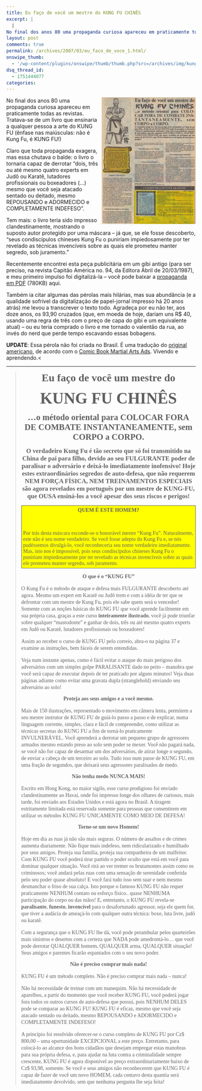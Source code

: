 ```yaml
---
title: Eu faço de você um mestre do KUNG FU CHINÊS
excerpt: |
  |
No final dos anos 80 uma propaganda curiosa apareceu em praticamente todas as revistas. Tratava-se de um livro que ensinaria a qualquer pessoa a arte do KUNG FU (ênfase nas maiúsculas: não é Kung Fu, é KUNG FU!) Claro que...
layout: post
comments: true
permalink: /archives/2007/03/eu_faco_de_voce_1.html/
onswipe_thumb:
  - '/wp-content/plugins/onswipe/thumb/thumb.php?src=/archives/img/kungfu.jpg&amp;w=600&amp;h=800&amp;zc=1&amp;q=75&amp;f=0'
dsq_thread_id:
  - 1751444077
categories:
---
```

  <img title="Propaganda do incrível método de KUNG FU" src="/archives/img/kungfu.jpg" width="250" height="336" align="right" style="margin-left:4px" />No final dos anos 80 uma propaganda curiosa apareceu em praticamente todas as revistas. Tratava-se de um livro que ensinaria a qualquer pessoa a arte do KUNG FU (ênfase nas maiúsculas: não é Kung Fu, é KUNG FU!)</p> <p>
Claro que toda propaganda exagera, mas essa chutava o balde: o livro o tornaria capaz de derrotar &#8220;dois, três ou até mesmo quatro experts em Judô ou Karatê, lutadores profissionais ou boxeadores (&#8230;) mesmo que você seja atacado sentado ou deitado, mesmo REPOUSANDO e ADORMECIDO e COMPLETAMENTE INDEFESO&#8221;.
  </p>

  <p>
Tem mais: o livro teria sido impresso clandestinamente, mostrando o suposto autor protegido por uma máscara &#8211; já que, se ele fosse descoberto, &#8220;seus condiscípulos chineses Kung Fu o puniriam impiedosamente por ter revelado as técnicas invencíveis sobre as quais ele prometeu manter segredo, sob juramento.&#8221;
  </p>

  <p>
Recentemente encontrei esta peça publicitária em um gibi antigo (para ser preciso, na revista Capitão América no. 94, da Editora Abril de 20/03/1987), e meu primeiro impulso foi digitalizá-la &#8211; você pode baixar a <a href="/archives/img/kungfu.pdf">propaganda em PDF</a> (780KB) aqui.
  </p>

  <p>
Também ia citar algumas das pérolas mais hilárias, mas sua abundância (e a qualidade sofrível da digitalização de papel-jornal impresso há 20 anos atrás) me levou a transcrever o texto todo. Agradeça por eu não ter, aos doze anos, os 93,90 cruzados (que, em moeda de hoje, dariam uns R$ 40, usando uma regra de três com o preço de capa do gibi e um equivalente atual) &#8211; ou eu teria comprado o livro e me tornado o valentão da rua, ao invés do nerd que perde tempo escavando essas bobagens.
  </p>

<strong>UPDATE</strong>: Essa pérola não foi criada no Brasil. É uma tradução do <a href="http://www.mrdankelly.com/martialadimages/1971TheWresMasterXKung.jpg" >original americano</a>, de acordo com o <a href="http://www.mrdankelly.com/martialads.html" >Comic Book Martial Arts Ads</a>. Vivendo e aprendendo.<

<hr/>

<blockquote>
  <div style="text-align:center; font-family:Times, Times New Roman, serif; font-weight:bold; font-size:200%">
Eu faço de você um mestre do
  </div>

  <p>
  </p>

  <div style="text-align:center; font-family:Times, Times New Roman, serif; font-weight:bold; font-size:300%">
KUNG FU CHINÊS
  </div>

  <p>
  </p>

  <div style="text-align:center; font-family:Times, Times New Roman, serif; font-weight:bold; font-size:160%">
&#8230;o método oriental para COLOCAR FORA DE COMBATE INSTANTANEAMENTE, sem CORPO a CORPO.
  </div>

  <p>
  </p>

  <div style="text-align:center; font-family:Times, Times New Roman, serif; font-weight:bold; font-size:120%">
O verdadeiro Kung Fu é tão secreto que só foi transmitido na China de pai para filho, devido ao seu FULGURANTE poder de paralisar o adversário e deixá-lo imediatamente inofensivo! Hoje estes extraordinários segredos de auto-defesa, que não requerem NEM FORÇA FÍSICA, NEM TREINAMENTOS ESPECIAIS são agora revelados em português por um mestre de KUNG-FU, que OUSA ensiná-los a você apesar dos seus riscos e perigos!
  </div></p>

  <div style="background-color:yellow; border-style:solid; border-width:1px; padding:4px;">
<div style="text-align:center; font-family:Times, Times New Roman, serif">
  <b>QUEM É ESTE HOMEM?</b>
</div>

<p>
  <br /> <div style="font-family:Times, Times New Roman, serif">
Por trás desta máscara esconde-se o honorável mestre &#8220;Kung Fu&#8221;. Naturalmente, este não é seu nome verdadeiro. Se você fosse adepto do Kung Fu e, se nós pudéssemos divulgá-lo, você reconheceria seu nome verdadeiro imediatamente. Mas, isto nos é impossível, pois seus condiscípulos chineses Kung Fu o puniriam impiedosamente por ter revelado as técnicas invencíveis sobre as quais ele prometeu manter segredo, sob juramento.
  </div></div>

  <p style="text-align:center; font-family:Times, Times New Roman, serif">
<b>O que é o &#8220;KUNG FU&#8221;</b>
  </p>

  <p>
<span style="font-family:Times, Times New Roman, serif">O Kung Fu é o método de ataque e defesa mais FULGURANTE descoberto até agora. Mesmo um expert em Karatê ou Judô trem e com a idéia de ter que se defrontar com um mestre de Kung Fu, pois ele sabe quem será o vencedor! Somente com as noções básicas do KUNG FU que você aprende facilmente em sua própria casa, graças a este curso <b>inteiramente ilustrado</b>, você já pode triunfar sobre qualquer &#8220;mastodonte&#8221; e ganhar de dois, três ou até mesmo quatro experts em Judô ou Karatê, lutadores profissionais ou boxeadores!</span>
  </p>

  <p>
<span style="font-family:Times, Times New Roman, serif">Assim ao receber o curso de KUNG FU pelo correio, abra-o na página 37 e examine as instruções, bem fáceis de serem entendidas.</span>
  </p>

  <p>
<span style="font-family:Times, Times New Roman, serif">Veja num instante apenas, como é fácil evitar o ataque do mais perigoso dos adversários com um simples golpe PARALISANTE dado no peito &#8211; manobra que você será capaz de executar depois de ter praticado por alguns minutos! Veja duas páginas adiante como evitar uma gravata dupla (stranglehold) enviando seu adversário ao solo!</span>
  </p>

  <p style="text-align:center; font-family:Times, Times New Roman, serif">
<b>Proteja aos seus amigos e a você mesmo.</b>
  </p>

  <p>
<span style="font-family:Times, Times New Roman, serif">Mais de 150 ilustrações, representado o movimento em câmera lenta, permitem a seu mestre instrutor de KUNG FU de guiá-lo passo a passo e de explicar, numa linguagem corrente, simples, clara e fácil de compreender, como utilizar as técnicas secretas do KUNG FU a fim de torná-lo praticamente INVULNERÁVEL. Você aprenderá a derrotar um pequeno grupo de agressores armados mesmo estando preso ao solo sem poder se mexer. Você não pagará nada, se você não for capaz de desarmar um dos adversários, de atirar longe o segundo, de enviar a cabeça de um terceiro ao solo. Tudo isso num passe de KUNG FU, em uma fração de segundos, que deixará seus agressores paralisados de medo.</span>
  </p>

  <p style="text-align:center; font-family:Times, Times New Roman, serif">
<b>Não tenha medo NUNCA MAIS!</b>
  </p>

  <p>
<span style="font-family:Times, Times New Roman, serif">Escrito em Hong Kong, no maior sigilo, esse curso prodigioso foi enviado clandestinamente ao Havaí, onde foi impresso longe dos olhares de curiosos, mais tarde, foi enviado aos Estados Unidos e está agora no Brasil. A tiragem estritamente limitada está reservada somente para pessoas que consentirem em utilizar os métodos KUNG FU UNICAMENTE COMO MEIO DE DEFESA!</span>
  </p>

  <p style="text-align:center; font-family:Times, Times New Roman, serif">
<b>Torne-se um novo Homem!</b>
  </p>

  <p>
<span style="font-family:Times, Times New Roman, serif">Hoje em dia as ruas já não são mais seguras. O número de assaltos e de crimes aumenta diariamente. Não fique mais indefeso, nem ridicularizado e humilhado por seus amigos. Proteja sua família, proteja sua companheira de um malfeitor. Com KUNG FU você poderá tirar partido o poder oculto que está em você para dominar qualquer situação. Você rirá ao ver tremer os brutamontes assim como os criminosos; você andará pelas ruas com uma sensação de serenidade conferida pelo seu poder quase absoluto! E você fará tudo isso sem suar e nem mesmo desmanchar o friso de sua calça. Isto porque o famoso KUNG FU não requer praticamente NENHUM contato ou esforço físico.. quase NENHUMA participação do corpo ou das mãos! E, entretanto, o KUNG FU revela-se <b>paralisante</b>, <b>funesto</b>, <b>invencível</b> para o desafortunado agressor, seja ele quem for, que tiver a audácia de ameaçá-lo com qualquer outra técnica: boxe, luta livre, judô ou karatê.</span>
  </p>

  <p>
<span style="font-family:Times, Times New Roman, serif">Com a segurança que o KUNG FU lhe dá, você pode perambular pelos quarteirões mais sinistros e desertos com a certeza que NADA pode amedrontá-lo&#8230; que você pode derrotar QUALQUER homem, QUALQUER arma, QUALQUER situação! Seus amigos e parentes ficarão espantados com o seu novo poder.</span>
  </p>

  <p style="text-align:center; font-family:Times, Times New Roman, serif">
<b>Não é preciso comprar mais nada!</b>
  </p>

  <p>
<span style="font-family:Times, Times New Roman, serif">KUNG FU é um método completo. Não é preciso comprar mais nada &#8211; nunca!</span>
  </p>

  <p>
<span style="font-family:Times, Times New Roman, serif">Não há necessidade de treinar com um manequim. Não há necessidade de aparelhos, a partir do momento que você receber KUNG FU, você poderá jogar fora todos os outros cursos de auto-defesa que possui, pois NENHUM DELES pode se comparar ao KUNG FU! KUNG FU é eficaz, mesmo que você seja atacado sentado ou deitado, mesmo REPOUSANDO e ADORMECIDO e COMPLETAMENTE INDEFESO!</span>
  </p>

  <p>
<span style="font-family:Times, Times New Roman, serif">A princípio foi resolvido oferecer-se o curso completo de KUNG FU por Cz$ 800,00 &#8211; uma oportunidade EXCEPCIONAL a este preço. Entretanto, para colocá-lo ao alcance dos bons cidadãos que desejam empregar estas manobras para sua própria defesa, e, para ajudar na luta contra a criminalidade sempre crescente, KUNG FU é agora disponível ao preço extraordinariamente baixo de Cz$ 93,98, somente. Se você e seus amigos não reconhecerem que KUNG FU é capaz de fazer de você um novo HOMEM, cada centavo desta quantia será imediatamente devolvido, sem que nenhuma pergunta lhe seja feita!</span>
  </p></blockquote>
